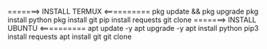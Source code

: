 
=======> INSTALL TERMUX <==========
pkg update && pkg upgrade
pkg install python
pkg install git
pip install requests
git clone 
=======> INSTALL UBUNTU <==========
apt update -y
apt upgrade -y
apt install python
pip3 install requests
apt install git
git clone  


